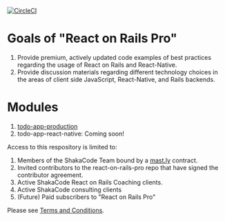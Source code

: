 [![CircleCI](https://circleci.com/gh/shakacode/react-on-rails-pro.svg?style=shield&circle-token=e20e264f7ae4b96797c2b2590c17ae98362e8150)](https://circleci.com/gh/shakacode/react-on-rails-pro)

# Goals of "React on Rails Pro"

1. Provide premium, actively updated code examples of best practices regarding the usage of React on Rails and React-Native.
2. Provide discussion materials regarding different technology choices in the areas of client side JavaScript, React-Native, and Rails backends.

# Modules

1. [todo-app-production](./todo-app-production)
2. todo-app-react-native: Coming soon!

Access to this respository is limited to:

1. Members of the ShakaCode Team bound by a [mast.ly](https://mast.ly) contract.
1. Invited contributors to the react-on-rails-pro repo that have signed the contributor agreement.
1. Active ShakaCode React on Rails Coaching clients.
1. Active ShakaCode consulting clients
1. (Future) Paid subscribers to "React on Rails Pro"

Please see [Terms and Conditions](./TERMS-AND-CONDITIONS.md).
